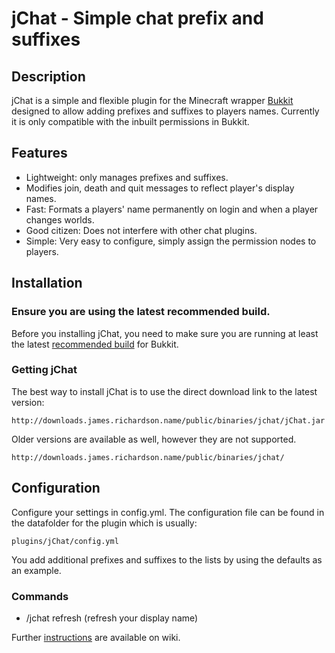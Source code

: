 jChat - Simple chat prefix and suffixes
====================================

## Description

jChat is a simple and flexible plugin for the Minecraft wrapper [Bukkit](http://bukkit.org/) designed to allow adding prefixes and suffixes to players names. Currently it is only compatible with the inbuilt permissions in Bukkit. 

## Features

- Lightweight: only manages prefixes and suffixes.
- Modifies join, death and quit messages to reflect player's display names.
- Fast: Formats a players' name permanently on login and when a player changes worlds.
- Good citizen: Does not interfere with other chat plugins.
- Simple: Very easy to configure, simply assign the permission nodes to players.

## Installation

### Ensure you are using the latest recommended build.

Before you installing jChat, you need to make sure you are running at least the latest [recommended build](http://ci.bukkit.org/job/dev-CraftBukkit/Recommended/) for Bukkit. 

### Getting jChat

The best way to install jChat is to use the direct download link to the latest version:

    http://downloads.james.richardson.name/public/binaries/jchat/jChat.jar
    
Older versions are available as well, however they are not supported.

    http://downloads.james.richardson.name/public/binaries/jchat/

## Configuration

Configure your settings in config.yml. The configuration file can be found in the datafolder for the plugin which is usually: 

    plugins/jChat/config.yml

You add additional prefixes and suffixes to the lists by using the defaults as an example.

### Commands

- /jchat refresh (refresh your display name)

Further [instructions](https://github.com/grandwazir/DynamicMOTD/wiki/instructions) are available on wiki. 
